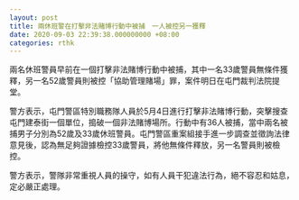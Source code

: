 ```yaml
---
layout: post
title: 兩休班警在打擊非法賭博行動中被捕　一人被控另一獲釋
date: 2020-09-03 22:39:38.000000000 +08:00
categories: rthk
---
```


兩名休班警員早前在一個打擊非法賭博行動中被捕，其中一名33歲警員無條件獲釋，另一名52歲警員則被控「協助管理賭場」罪，案件明日在屯門裁判法院提堂。

警方表示，屯門警區特別職務隊人員於5月4日進行打擊非法賭博行動，突擊搜查屯門建泰街一個單位，搗破一個非法賭博場所。行動中有36人被捕，當中兩名被捕男子分別為52歲及33歲休班警員。屯門警區重案組接手進一步調查並徵詢法律意見後，認為無足夠證據檢控33歲警員，將他無條件釋放，另一名警員則被檢控。

警方表示，警隊非常重視人員的操守，如有人員干犯違法行為，絕不容忍和姑息，定必嚴正處理。
